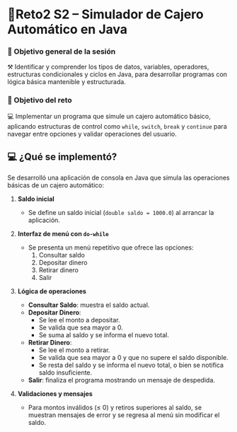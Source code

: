 # 🚀Reto2 S2 – Simulador de Cajero Automático en Java

### 🎯 Objetivo general de la sesión
⚒️ Identificar y comprender los tipos de datos, variables, operadores, estructuras condicionales y ciclos en Java, para desarrollar programas con lógica básica mantenible y estructurada.

### 🎯 Objetivo del reto
💻 Implementar un programa que simule un cajero automático básico, aplicando estructuras de control como `while`, `switch`, `break` y `continue` para navegar entre opciones y validar operaciones del usuario.

## 💻 ¿Qué se implementó?
Se desarrolló una aplicación de consola en Java que simula las operaciones básicas de un cajero automático:

1. **Saldo inicial**  
   - Se define un saldo inicial (`double saldo = 1000.0`) al arrancar la aplicación.

2. **Interfaz de menú con `do-while`**  
   - Se presenta un menú repetitivo que ofrece las opciones:
     1. Consultar saldo  
     2. Depositar dinero  
     3. Retirar dinero  
     4. Salir  

3. **Lógica de operaciones**  
   - **Consultar Saldo**: muestra el saldo actual.  
   - **Depositar Dinero**:  
     - Se lee el monto a depositar.  
     - Se valida que sea mayor a 0.  
     - Se suma al saldo y se informa el nuevo total.  
   - **Retirar Dinero**:  
     - Se lee el monto a retirar.  
     - Se valida que sea mayor a 0 y que no supere el saldo disponible.  
     - Se resta del saldo y se informa el nuevo total, o bien se notifica saldo insuficiente.  
   - **Salir**: finaliza el programa mostrando un mensaje de despedida.

4. **Validaciones y mensajes**  
   - Para montos inválidos (≤ 0) y retiros superiores al saldo, se muestran mensajes de error y se regresa al menú sin modificar el saldo.
